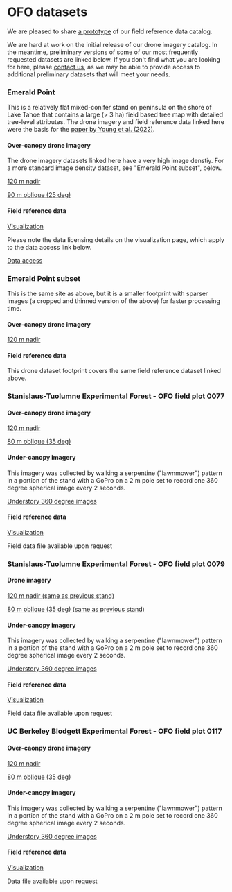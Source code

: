 # OFO datasets

We are pleased to share [a prototype](https://openforestobservatory.netlify.app/data/) of our field reference data catalog.

We are hard at work on the initial release of our drone imagery catalog. In the meantime, preliminary versions of some of our most frequently requested datasets are linked below. If you don't find what you are looking for here, please [contact us](https://openforestobservatory.org/about/), as we may be able to provide access to additional preliminary datasets that will meet your needs.

### Emerald Point

This is a relatively flat mixed-conifer stand on peninsula on the shore of Lake Tahoe that contains a large (> 3 ha) field based tree map with detailed tree-level attributes. The drone imagery and field reference data linked here were the basis for the [paper by Young et al. (2022)](https://besjournals.onlinelibrary.wiley.com/doi/10.1111/2041-210X.13860).

#### Over-canopy drone imagery

The drone imagery datasets linked here have a very high image denstiy. For a more standard image density dataset, see "Emerald Point subset", below.

[120 m nadir](https://ucdavis.box.com/s/hb78n583zy24ifnng6k5ts1a1q16wztu)

[90 m oblique (25 deg)](https://ucdavis.box.com/s/vfcugxwxnybijdjs90d3cfh57w1l8mst)

#### Field reference data

[Visualization](https://openforestobservatory.netlify.app/data-field-ref-plot-details/0068/)

Please note the data licensing details on the visualization page, which apply to the data access link below.

[Data access](https://ucdavis.box.com/s/56qrdofabfr69tyc5aqmyrjta11a829t)


### Emerald Point subset

This is the same site as above, but it is a smaller footprint with sparser images (a cropped and thinned version of the above) for faster processing time.

#### Over-canopy drone imagery

[120 m nadir](https://ucdavis.box.com/s/qg1nw8pw64zpua13jiv8l36gk502xhtd)


#### Field reference data

This drone dataset footprint covers the same field reference dataset linked above.


### Stanislaus-Tuolumne Experimental Forest - OFO field plot 0077

#### Over-canopy drone imagery

[120 m nadir](https://ucdavis.box.com/s/4hdivzmejv0y4nxz6u5rsvu73qjz1m16)

[80 m oblique (35 deg)](https://ucdavis.box.com/s/cx3a2ah30lcoi9qqrm7rxr0zgciztb0b)

#### Under-canopy imagery

This imagery was collected by walking a serpentine ("lawnmower") pattern in a portion of the stand with a GoPro on a 2 m pole set to record one 360 degree spherical image every 2 seconds.

[Understory 360 degree images](https://ucdavis.box.com/s/3c41u8qwdkoz0ju331p9s2dinpsi1htd)

#### Field reference data

[Visualization](https://openforestobservatory.netlify.app/data-field-ref-plot-details/0077/)

Field data file available upon request


### Stanislaus-Tuolumne Experimental Forest - OFO field plot 0079

#### Drone imagery

[120 m nadir (same as previous stand)](https://ucdavis.box.com/s/qg1nw8pw64zpua13jiv8l36gk502xhtd)

[80 m oblique (35 deg) (same as previous stand)](https://ucdavis.box.com/s/cx3a2ah30lcoi9qqrm7rxr0zgciztb0b)

#### Under-canopy imagery

This imagery was collected by walking a serpentine ("lawnmower") pattern in a portion of the stand with a GoPro on a 2 m pole set to record one 360 degree spherical image every 2 seconds.

[Understory 360 degree images](https://ucdavis.box.com/s/jdk4i783n3ngjfi2bg8atacapqvj7cqp)

#### Field reference data

[Visualization](https://openforestobservatory.netlify.app/data-field-ref-plot-details/0079/)

Field data file available upon request


### UC Berkeley Blodgett Experimental Forest - OFO field plot 0117

#### Over-caonpy drone imagery

[120 m nadir](https://ucdavis.box.com/s/b9j2v6t2aev62755qajqbhqr2oam0rfp)

[80 m oblique (35 deg)](https://ucdavis.box.com/s/hzfh9gxs7j1w57x90jyhlhnbnc4j4hqx)

#### Under-canopy imagery

This imagery was collected by walking a serpentine ("lawnmower") pattern in a portion of the stand with a GoPro on a 2 m pole set to record one 360 degree spherical image every 2 seconds.

[Understory 360 degree images](https://ucdavis.box.com/s/xoml4h9wpu68iqxube0hsv1bna604wj3)

#### Field reference data

[Visualization](https://openforestobservatory.netlify.app/data-field-ref-plot-details/0117/)

Data file available upon request
